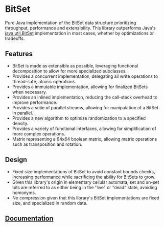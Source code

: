 # BitSet
Pure Java implementation of the BitSet data structure prioritizing throughput, performance and extensibility. This library outperforms Java's [java.util.BitSet](https://docs.oracle.com/javase/10/docs/api/java/util/BitSet.html) implementation in most cases, whether by optimizations or tradeoffs.

## Features
* BitSet is made as extensible as possible, leveraging functional decomposition to allow for more specialized subclasses.
* Provides a concurrent implementation, delegating all write operations to thread-safe, atomic operations.
* Provides a immutable implementation, allowing for finalized BitSets when necessary.
* Provides an inlined implementation, reducing the call-stack overhead to improve performance.
* Provides a suite of parallel streams, allowing for manipulation of a BitSet in parallel.
* Provides a new algorithm to optimize randomization to a specified density.
* Provides a variety of functional interfaces, allowing for simplification of more complex operations.
* Matrix representing a 64x64 boolean matrix, allowing matrix operations such as transposition and rotation.

## Design
* Fixed size implementations of BitSet to avoid constant bounds checks, increasing performance while sacrificing the ability for BitSets to grow.
* Given this library's origin in elementary cellular automata, set and un-set bits are referred to as either being in the "live" or "dead" state, avoiding homonyms.
* No compression given that this library's BitSet implementations are fixed size, and specialized in random data.

## [Documentation](https://ashouldis.github.io/bitset/)